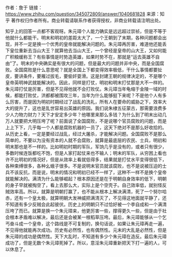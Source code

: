 作者：詹于
链接：https://www.zhihu.com/question/345072809/answer/1040681828
来源：知乎
著作权归作者所有。商业转载请联系作者获得授权，非商业转载请注明出处。

知乎上的回答一点都不客观呀。朱元璋个人能力确实是远远超过崇祯，但是不等于他就什么都能干。明末和明初的差距太大了，一个王朝到了末期，各种问题都会出现，并不一定是换一个优秀的皇帝就能解决问题的。朱元璋再厉害，难道他还能丢下皇位重新去当山大王？就算他去当山大王，一个曾经是皇帝的山大王，又如何能广积粮缓称王？有些事情是时势造英雄，如果时势不在，那就是“运去英雄不自由”了。明末的中央确实是有很大的问题，但是最大的问题并非中央，而是全国腐败。全国腐败是什么意思呢？就是全国上下都变得效率极低，干什么事情都要扯皮，要讲条件，要雁过拔毛，要偷奸耍滑。这是封建王朝的规律决定的，不是哪个皇帝英明神武就能解决的。因此，同样是打仗，明初和明末打仗那是大不一样的。朱元璋打仗是厉害，但是不见得他就不会打败仗。朱元璋当年龟缩于金陵一域的时候，都能打败仗，洪都都被围攻三年，当年为什么能够挺下来呢？不是他个人有多么厉害，而是因为明初时期经过了战乱的洗礼，所有人在要命的威胁之下，效率大大的提升了，这也是乱世容易出英雄的原因。我们说朱棣五征蒙古，那需要浪费多少人力物力财力？天下才安定多少年？他哪里来那么多钱？为什么到了明末出动几万人就要把大明压垮了呢？前面说了全国腐败，不是说哪个官员腐败的问题，而是上上下下，几乎每一个人都是腐败机器的一员了，这天下绝对不是那么好收拾的。从历史上看，一定是要经过战乱，经过大屠杀，才能解决问题。全国腐败不是那么简单的，不要以为没有资本的人就不会腐败，就算是最底层的农民、士兵，明初和明末那也是不一样的。比如明初时期的军队，军饷几乎是没有的，或者只有很少，多数时候连饭都吃不饱，但是人家打起仗来也不输人；明末的军队，从穷困上看也许不比明初的情况好，但是从效率上看就低得多，结果就是打仗水平变得很低下，各种束缚很多，各种幺蛾子很多。不是说明末官员就该腐败，也不是说被压迫的士兵不该反抗，而是说，明末的情况和明初已经不一样了，这种不一样不是换个皇帝就能解决的。满清为什么能够崛起？根本原因还是在于明朝自身效率的低下，明朝的身子早就被掏空了，看上去那么大，实际上是个空壳子。自己效率低，就别怪反贼效率高。所以，就算是明朝打赢了，也不能从根本上解决满清，死了一个努尔哈赤，还有一个皇太极，就算明朝大发神威把满清灭了，不见得这地面就平静了，还不知道有多少反贼会此起彼伏。历史上的明朝只不过恰好被一个李自成和一个满清压垮了而已。就算是换一个朱元璋来，他更厉害一些，撑得更久一些，但是由于社会根本矛盾难以解决，最后还是会被某一根稻草压垮。最后，朱元璋能够从一个乞丐奋斗成一个皇帝，这个路线是不可复制的，换句话说，如果让朱元璋再走一遍，不见得他就能再次成功。历史有必然性，也有偶然性。元末的大乱是必然性，但是朱元璋的成功是偶然性。天下大乱时，不知道有多少个朱元璋在造反。最后朱元璋成功了，但是无数个朱元璋死掉了。所以，意淫朱元璋重新把天下打一遍的人，可以休息了。